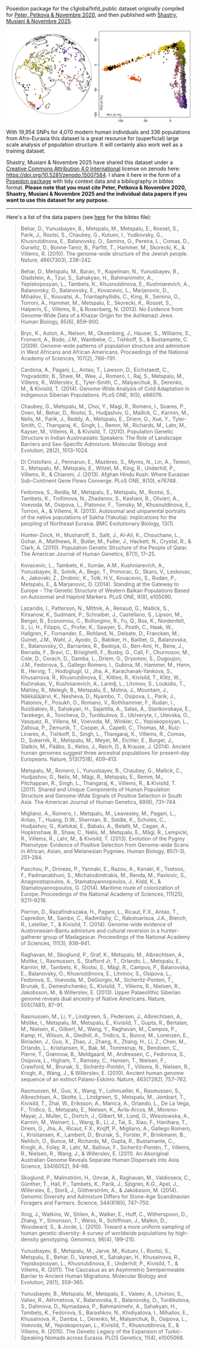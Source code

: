 Poseidon package for the c1global1nfd_public dataset originally compiled for [Peter, Petkova \& Novembre 2020](https://doi.org/10.1093/molbev/msz280), and then published with [Shastry, Musiani \& Novembre 2025](https://doi.org/10.1101/2025.02.10.637386).

![Figure: Map and PCA output](code/plot.png)

With 19,954 SNPs for 4,070 modern human individuals and 336 populations from Afro-Eurasia this dataset is a great resource for (superficial) large scale analysis of population structure. It will certainly also work well as a training dataset.

Shastry, Musiani \& Novembre 2025 have shared this dataset under a [Creative Commons Attribution 4.0 International](https://creativecommons.org/licenses/by/4.0/legalcode) license on zenodo here: <https://doi.org/10.5281/zenodo.15007584>. I share it here in the form of a [Poseidon package](https://www.poseidon-adna.org) with tidy context data and a bibliography in bibtex format. **Please note that you must cite Peter, Petkova \& Novembre 2020, Shastry, Musiani \& Novembre 2025 and the individual data papers if you want to use this dataset for any purpose.**

***

Here's a list of the  data papers (see [here](c1global1nfd_public/c1global1nfd_public.bib) for the bibtex file):

> Behar, D., Yunusbayev, B., Metspalu, M., Metspalu, E., Rosset, S., Parik, J., Rootsi, S., Chaubey, G., Kutuev, I., Yudkovsky, G., Khusnutdinova, E., Balanovsky, O., Semino, O., Pereira, L., Comas, D., Gurwitz, D., Bonne-Tamir, B., Parfitt, T., Hammer, M., Skorecki, K., & Villems, R. (2010). The genome-wide structure of the Jewish people. Nature, 466(7303), 238–242.

> Behar, D., Metspalu, M., Baran, Y., Kopelman, N., Yunusbayev, B., Gladstein, A., Tzur, S., Sahakyan, H., Bahmanimehr, A., Yepiskoposyan, L., Tambets, K., Khusnutdinova, E., Kushniarevich, A., Balanovsky, O., Balanovsky, E., Kovacevic, L., Marjanovic, D., Mihailov, E., Kouvatsi, A., Triantaphyllidis, C., King, R., Semino, O., Torroni, A., Hammer, M., Metspalu, E., Skorecki, K., Rosset, S., Halperin, E., Villems, R., & Rosenberg, N. (2013). No Evidence from Genome-Wide Data of a Khazar Origin for the Ashkenazi Jews. Human Biology, 85(6), 859–900.

> Bryc, K., Auton, A., Nelson, M., Oksenberg, J., Hauser, S., Williams, S., Froment, A., Bodo, J.M., Wambebe, C., Tishkoff, S., & Bustamante, C. (2009). Genome-wide patterns of population structure and admixture in West Africans and African Americans. Proceedings of the National Academy of Sciences, 107(2), 786–791.

> Cardona, A., Pagani, L., Antao, T., Lawson, D., Eichstaedt, C., Yngvadottir, B., Shwe, M., Wee, J., Romero, I., Raj, S., Metspalu, M., Villems, R., Willerslev, E., Tyler-Smith, C., Malyarchuk, B., Derenko, M., & Kivisild, T. (2014). Genome-Wide Analysis of Cold Adaptation in Indigenous Siberian Populations. PLoS ONE, 9(5), e98076.

> Chaubey, G., Metspalu, M., Choi, Y., Magi, R., Romero, I., Soares, P., Oven, M., Behar, D., Rootsi, S., Hudjashov, G., Mallick, C., Karmin, M., Nelis, M., Parik, J., Reddy, A., Metspalu, E., Driem, G., Xue, Y., Tyler-Smith, C., Thangaraj, K., Singh, L., Remm, M., Richards, M., Lahr, M., Kayser, M., Villems, R., & Kivisild, T. (2010). Population Genetic Structure in Indian Austroasiatic Speakers: The Role of Landscape Barriers and Sex-Specific Admixture. Molecular Biology and Evolution, 28(2), 1013–1024.

> Di Cristofaro, J., Pennarun, E., Mazières, S., Myres, N., Lin, A., Temori, S., Metspalu, M., Metspalu, E., Witzel, M., King, R., Underhill, P., Villems, R., & Chiaroni, J. (2013). Afghan Hindu Kush: Where Eurasian Sub-Continent Gene Flows Converge. PLoS ONE, 8(10), e76748.

> Fedorova, S., Reidla, M., Metspalu, E., Metspalu, M., Rootsi, S., Tambets, K., Trofimova, N., Zhadanov, S., Kashani, B., Olivieri, A., Voevoda, M., Osipova, L., Platonov, F., Tomsky, M., Khusnutdinova, E., Torroni, A., & Villems, R. (2013). Autosomal and uniparental portraits of the native populations of Sakha (Yakutia): implications for the peopling of Northeast Eurasia. BMC Evolutionary Biology, 13(1).

> Hunter-Zinck, H., Musharoff, S., Salit, J., Al-Ali, K., Chouchane, L., Gohar, A., Matthews, R., Butler, M., Fuller, J., Hackett, N., Crystal, R., & Clark, A. (2010). Population Genetic Structure of the People of Qatar. The American Journal of Human Genetics, 87(1), 17–25.

> Kovacevic, L., Tambets, K., Ilumäe, A.M., Kushniarevich, A., Yunusbayev, B., Solnik, A., Bego, T., Primorac, D., Skaro, V., Leskovac, A., Jakovski, Z., Drobnic, K., Tolk, H.V., Kovacevic, S., Rudan, P., Metspalu, E., & Marjanovic, D. (2014). Standing at the Gateway to Europe - The Genetic Structure of Western Balkan Populations Based on Autosomal and Haploid Markers. PLoS ONE, 9(8), e105090.

> Lazaridis, I., Patterson, N., Mittnik, A., Renaud, G., Mallick, S., Kirsanow, K., Sudmant, P., Schraiber, J., Castellano, S., Lipson, M., Berger, B., Economou, C., Bollongino, R., Fu, Q., Bos, K., Nordenfelt, S., Li, H., Filippo, C., Prufer, K., Sawyer, S., Posth, C., Haak, W., Hallgren, F., Fornander, E., Rohland, N., Delsate, D., Francken, M., Guinet, J.M., Wahl, J., Ayodo, G., Babiker, H., Bailliet, G., Balanovska, E., Balanovsky, O., Barrantes, R., Bedoya, G., Ben-Ami, H., Bene, J., Berrada, F., Bravi, C., Brisighelli, F., Busby, G., Cali, F., Churnosov, M., Cole, D., Corach, D., Damba, L., Driem, G., Dryomov, S., Dugoujon, J.M., Fedorova, S., Gallego Romero, I., Gubina, M., Hammer, M., Henn, B., Hervig, T., Hodoglugil, U., Jha, A., Karachanak-Yankova, S., Khusainova, R., Khusnutdinova, E., Kittles, R., Kivisild, T., Klitz, W., Kučinskas, V., Kushniarevich, A., Laredj, L., Litvinov, S., Loukidis, T., Mahley, R., Melegh, B., Metspalu, E., Molina, J., Mountain, J., Näkkäläjärvi, K., Nesheva, D., Nyambo, T., Osipova, L., Parik, J., Platonov, F., Posukh, O., Romano, V., Rothhammer, F., Rudan, I., Ruizbakiev, R., Sahakyan, H., Sajantila, A., Salas, A., Starikovskaya, E., Tarekegn, A., Toncheva, D., Turdikulova, S., Uktveryte, I., Utevska, O., Vasquez, R., Villena, M., Voevoda, M., Winkler, C., Yepiskoposyan, L., Zalloua, P., Zemunik, T., Cooper, A., Capelli, C., Thomas, M., Ruiz-Linares, A., Tishkoff, S., Singh, L., Thangaraj, K., Villems, R., Comas, D., Sukernik, R., Metspalu, M., Meyer, M., Eichler, E., Burger, J., Slatkin, M., Pääbo, S., Kelso, J., Reich, D., & Krause, J. (2014). Ancient human genomes suggest three ancestral populations for present-day Europeans. Nature, 513(7518), 409–413.

> Metspalu, M., Romero, I., Yunusbayev, B., Chaubey, G., Mallick, C., Hudjashov, G., Nelis, M., Mägi, R., Metspalu, E., Remm, M., Pitchappan, R., Singh, L., Thangaraj, K., Villems, R., & Kivisild, T. (2011). Shared and Unique Components of Human Population Structure and Genome-Wide Signals of Positive Selection in South Asia. The American Journal of Human Genetics, 89(6), 731–744.

> Migliano, A., Romero, I., Metspalu, M., Leavesley, M., Pagani, L., Antao, T., Huang, D.W., Sherman, B., Siddle, K., Scholes, C., Hudjashov, G., Kaitokai, E., Babalu, A., Belatti, M., Cagan, A., Hopkinshaw, B., Shaw, C., Nelis, M., Metspalu, E., Mägi, R., Lempicki, R., Villems, R., Lahr, M., & Kivisild, T. (2013). Evolution of the Pygmy Phenotype: Evidence of Positive Selection from Genome-wide Scans in African, Asian, and Melanesian Pygmies. Human Biology, 85(1–3), 251–284.

> Paschou, P., Drineas, P., Yannaki, E., Razou, A., Kanaki, K., Tsetsos, F., Padmanabhuni, S., Michalodimitrakis, M., Renda, M., Pavlovic, S., Anagnostopoulos, A., Stamatoyannopoulos, J., Kidd, K., & Stamatoyannopoulos, G. (2014). Maritime route of colonization of Europe. Proceedings of the National Academy of Sciences, 111(25), 9211–9216.

> Pierron, D., Razafindrazaka, H., Pagani, L., Ricaut, F.X., Antao, T., Capredon, M., Sambo, C., Radimilahy, C., Rakotoarisoa, J.A., Blench, R., Letellier, T., & Kivisild, T. (2014). Genome-wide evidence of Austronesian–Bantu admixture and cultural reversion in a hunter-gatherer group of Madagascar. Proceedings of the National Academy of Sciences, 111(3), 936–941.

> Raghavan, M., Skoglund, P., Graf, K., Metspalu, M., Albrechtsen, A., Moltke, I., Rasmussen, S., Stafford Jr, T., Orlando, L., Metspalu, E., Karmin, M., Tambets, K., Rootsi, S., Mägi, R., Campos, P., Balanovska, E., Balanovsky, O., Khusnutdinova, E., Litvinov, S., Osipova, L., Fedorova, S., Voevoda, M., DeGiorgio, M., Sicheritz-Ponten, T., Brunak, S., Demeshchenko, S., Kivisild, T., Villems, R., Nielsen, R., Jakobsson, M., & Willerslev, E. (2013). Upper Palaeolithic Siberian genome reveals dual ancestry of Native Americans. Nature, 505(7481), 87–91.

> Rasmussen, M., Li, Y., Lindgreen, S., Pedersen, J., Albrechtsen, A., Moltke, I., Metspalu, M., Metspalu, E., Kivisild, T., Gupta, R., Bertalan, M., Nielsen, K., Gilbert, M., Wang, Y., Raghavan, M., Campos, P., Kamp, H., Wilson, A., Gledhill, A., Tridico, S., Bunce, M., Lorenzen, E., Binladen, J., Guo, X., Zhao, J., Zhang, X., Zhang, H., Li, Z., Chen, M., Orlando, L., Kristiansen, K., Bak, M., Tommerup, N., Bendixen, C., Pierre, T., Grønnow, B., Meldgaard, M., Andreasen, C., Fedorova, S., Osipova, L., Higham, T., Ramsey, C., Hansen, T., Nielsen, F., Crawford, M., Brunak, S., Sicheritz-Pontén, T., Villems, R., Nielsen, R., Krogh, A., Wang, J., & Willerslev, E. (2010). Ancient human genome sequence of an extinct Palaeo-Eskimo. Nature, 463(7282), 757–762.

> Rasmussen, M., Guo, X., Wang, Y., Lohmueller, K., Rasmussen, S., Albrechtsen, A., Skotte, L., Lindgreen, S., Metspalu, M., Jombart, T., Kivisild, T., Zhai, W., Eriksson, A., Manica, A., Orlando, L., De La Vega, F., Tridico, S., Metspalu, E., Nielsen, K., Ávila-Arcos, M., Moreno-Mayar, J., Muller, C., Dortch, J., Gilbert, M., Lund, O., Wesolowska, A., Karmin, M., Weinert, L., Wang, B., Li, J., Tai, S., Xiao, F., Hanihara, T., Driem, G., Jha, A., Ricaut, F.X., Knijff, P., Migliano, A., Gallego Romero, I., Kristiansen, K., Lambert, D., Brunak, S., Forster, P., Brinkmann, B., Nehlich, O., Bunce, M., Richards, M., Gupta, R., Bustamante, C., Krogh, A., Foley, R., Lahr, M., Balloux, F., Sicheritz-Pontén, T., Villems, R., Nielsen, R., Wang, J., & Willerslev, E. (2011). An Aboriginal Australian Genome Reveals Separate Human Dispersals into Asia. Science, 334(6052), 94–98.

> Skoglund, P., Malmström, H., Omrak, A., Raghavan, M., Valdiosera, C., Günther, T., Hall, P., Tambets, K., Parik, J., Sjögren, K.G., Apel, J., Willerslev, E., Storå, J., Götherström, A., & Jakobsson, M. (2014). Genomic Diversity and Admixture Differs for Stone-Age Scandinavian Foragers and Farmers. Science, 344(6185), 747–750.

> Xing, J., Watkins, W., Shlien, A., Walker, E., Huff, C., Witherspoon, D., Zhang, Y., Simonson, T., Weiss, R., Schiffman, J., Malkin, D., Woodward, S., & Jorde, L. (2010). Toward a more uniform sampling of human genetic diversity: A survey of worldwide populations by high-density genotyping. Genomics, 96(4), 199–210.

> Yunusbayev, B., Metspalu, M., Jarve, M., Kutuev, I., Rootsi, S., Metspalu, E., Behar, D., Varendi, K., Sahakyan, H., Khusainova, R., Yepiskoposyan, L., Khusnutdinova, E., Underhill, P., Kivisild, T., & Villems, R. (2011). The Caucasus as an Asymmetric Semipermeable Barrier to Ancient Human Migrations. Molecular Biology and Evolution, 29(1), 359–365.

> Yunusbayev, B., Metspalu, M., Metspalu, E., Valeev, A., Litvinov, S., Valiev, R., Akhmetova, V., Balanovska, E., Balanovsky, O., Turdikulova, S., Dalimova, D., Nymadawa, P., Bahmanimehr, A., Sahakyan, H., Tambets, K., Fedorova, S., Barashkov, N., Khidiyatova, I., Mihailov, E., Khusainova, R., Damba, L., Derenko, M., Malyarchuk, B., Osipova, L., Voevoda, M., Yepiskoposyan, L., Kivisild, T., Khusnutdinova, E., & Villems, R. (2015). The Genetic Legacy of the Expansion of Turkic-Speaking Nomads across Eurasia. PLOS Genetics, 11(4), e1005068.
